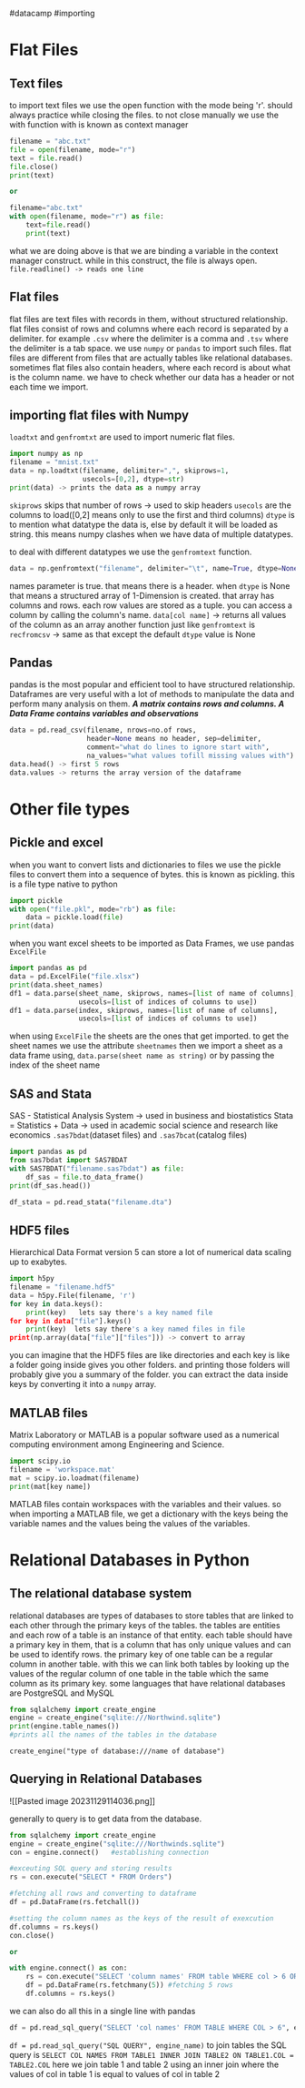 #datacamp #importing
# Flat Files
## Text files
to import text files we use the open function with the mode being 'r'. should always practice while closing the files. to not close manually we use the with function
with is known as context manager
```python
filename = "abc.txt"
file = open(filename, mode="r")
text = file.read()
file.close()
print(text)

or 

filename="abc.txt"
with open(filename, mode="r") as file:
	text=file.read()
	print(text)
```
what we are doing above is that we are binding a variable in the context manager construct. while in this construct, the file is always open.
`file.readline() -> reads one line`

## Flat files
flat files are text files with records in them, without structured relationship. flat files consist of rows and columns where each record is separated by a delimiter.
for example `.csv` where the delimiter is a comma
and `.tsv` where the delimiter is a tab space.
we use `numpy` or `pandas` to import such files.
flat files are different from files that are actually tables like relational databases. sometimes flat files also contain headers, where each record is about what is the column name. we have to check whether our data has a header or not each time we import.

## importing flat files with Numpy
`loadtxt` and `genfromtxt` are used to import numeric flat files.
```python
import numpy as np
filename = "mnist.txt"
data = np.loadtxt(filename, delimiter=",", skiprows=1, 
				  usecols=[0,2], dtype=str)
print(data) -> prints the data as a numpy array
```
`skiprows` skips that number of rows -> used to skip headers
`usecols` are the columns to load([0,2] means only to use the first and third columns)
`dtype` is to mention what datatype the data is, else by default it will be loaded as string. this means numpy clashes when we have data of multiple datatypes.

to deal with different datatypes we use the `genfromtext` function.
```python
data = np.genfromtext("filename", delimiter="\t", name=True, dtype=None)
```
names parameter is true. that means there is a header. when `dtype` is None that means a structured array of 1-Dimension is created. that array has columns and rows. each row values are stored as a tuple.
you can access a column by calling the column's name.
`data[col name]` -> returns all values of the column as an array
another function just like `genfromtext` is `recfromcsv` -> same as that except the default `dtype` value is None

## Pandas
pandas is the most popular and efficient tool to have structured relationship. Dataframes are very useful with a lot of methods to manipulate the data and perform many analysis on them.
***A matrix contains rows and columns. A Data Frame contains variables and observations***

```python
data = pd.read_csv(filename, nrows=no.of rows, 
				   header=None means no header, sep=delimiter,
				   comment="what do lines to ignore start with", 
				   na_values="what values tofill missing values with")
data.head() -> first 5 rows
data.values -> returns the array version of the dataframe
```

# Other file types
## Pickle and excel
when you want to convert lists and dictionaries to files we use the pickle files to convert them into a sequence of bytes. this is known as pickling. this is a file type native to python
```python
import pickle
with open("file.pkl", mode="rb") as file:
	data = pickle.load(file)
print(data)
```

when you want excel sheets to be imported as Data Frames, we use pandas `ExcelFile`
```python
import pandas as pd
data = pd.ExcelFile("file.xlsx")
print(data.sheet_names)
df1 = data.parse(sheet_name, skiprows, names=[list of name of columns],
				 usecols=[list of indices of columns to use])
df1 = data.parse(index, skiprows, names=[list of name of columns],
				 usecols=[list of indices of columns to use])
```
when using `ExcelFile` the sheets are the ones that get imported. to get the sheet names we use the attribute `sheetnames` then we import a sheet as a data frame using, `data.parse(sheet name as string)` or by passing the index of the sheet name

## SAS and Stata
SAS - Statistical Analysis System -> used in business and biostatistics
Stata = Statistics + Data -> used in academic social science and research like economics
`.sas7bdat`(dataset files) and `.sas7bcat`(catalog files)
```python
import pandas as pd
from sas7bdat import SAS7BDAT
with SAS7BDAT("filename.sas7bdat") as file:
	df_sas = file.to_data_frame()
print(df_sas.head())

df_stata = pd.read_stata("filename.dta")
```

## HDF5 files
Hierarchical Data Format version 5 can store a lot of numerical data scaling up to exabytes.
```python
import h5py
filename = "filename.hdf5"
data = h5py.File(filename, 'r')
for key in data.keys():
	print(key)   lets say there's a key named file
for key in data["file"].keys()
	print(key)  lets say there's a key named files in file
print(np.array(data["file"]["files"])) -> convert to array
```
you can imagine that the HDF5 files are like directories and each key is like a folder going inside gives you other folders. and printing those folders will probably give you a summary of the folder.
you can extract the data inside keys by converting it into a `numpy` array.

## MATLAB files
Matrix Laboratory or MATLAB is a popular software used as a numerical computing environment among Engineering and Science.
```python
import scipy.io
filename = 'workspace.mat'
mat = scipy.io.loadmat(filename)
print(mat[key name])
```
MATLAB files contain workspaces with the variables and their values. so when importing a MATLAB file, we get a dictionary with the keys being the variable names and the values being the values of the variables.

# Relational Databases in Python
## The relational database system
relational databases are types of databases to store tables that are linked to each other through the primary keys of the tables. the tables are entities and each row of a table is an instance of that entity.
each table should have a primary key in them, that is a column that has only unique values and can be used to identify rows. the primary key of one table can be a regular column in another table. with this we can link both tables by looking up the values of the regular column of one table in the table which the same column as its primary key.
some languages that have relational databases are PostgreSQL and MySQL
```python
from sqlalchemy import create_engine
engine = create_engine("sqlite:///Northwind.sqlite")
print(engine.table_names()) 
#prints all the names of the tables in the database
```
`create_engine("type of database:///name of database")`

## Querying in Relational Databases

![[Pasted image 20231129114036.png]]

generally to query is to get data from the database.
```python
from sqlalchemy import create_engine
engine = create_engine("sqlite:///Northwinds.sqlite")
con = engine.connect()   #establishing connection

#exceuting SQL query and storing results
rs = con.execute("SELECT * FROM Orders")  

#fetching all rows and converting to dataframe
df = pd.DataFrame(rs.fetchall())

#setting the column names as the keys of the result of exexcution
df.columns = rs.keys()
con.close()

or 

with engine.connect() as con:
	rs = con.execute("SELECT 'column names' FROM table WHERE col > 6 ORDER BY col")
	df = pd.DataFrame(rs.fetchmany(5)) #fetching 5 rows
	df.columns = rs.keys()
```

we can also do all this in a single line with pandas
```python
df = pd.read_sql_query("SELECT 'col names' FROM TABLE WHERE COL > 6", engine)
```
`df = pd.read_sql_query("SQL QUERY", engine_name)`
to join tables the SQL query is 
`SELECT COL NAMES FROM TABLE1 INNER JOIN TABLE2 ON TABLE1.COL = TABLE2.COL`
here we join table 1 and table 2 using an inner join where the values of col in table 1 is equal to values of col in table 2
